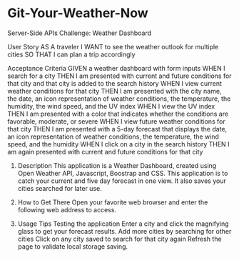 # Git-Your-Weather-Now
Server-Side APIs Challenge: Weather Dashboard

User Story
AS A traveler
I WANT to see the weather outlook for multiple cities
SO THAT I can plan a trip accordingly

Acceptance Criteria
GIVEN a weather dashboard with form inputs
WHEN I search for a city
THEN I am presented with current and future conditions for that city and that city is added to the search history
WHEN I view current weather conditions for that city
THEN I am presented with the city name, the date, an icon representation of weather conditions, the temperature, the humidity, the wind speed, and the UV index
WHEN I view the UV index
THEN I am presented with a color that indicates whether the conditions are favorable, moderate, or severe
WHEN I view future weather conditions for that city
THEN I am presented with a 5-day forecast that displays the date, an icon representation of weather conditions, the temperature, the wind speed, and the humidity
WHEN I click on a city in the search history
THEN I am again presented with current and future conditions for that city

1. Description
This application is a Weather Dashboard, created using Open Weather API, Javascript, Boostrap and CSS.
This application is to catch your current and five day forecast in one view. It also saves your cities searched for later use.

2. How to Get There
Open your favorite web browser and enter the following web address to access.

3. Usage Tips
Testing the application
Enter a city and click the magnifying glass to get your forecast results.
Add more cities by searching for other cities
Click on any city saved to search for that city again
Refresh the page to validate local storage saving.